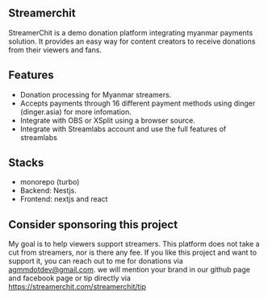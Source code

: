 ## Streamerchit
StreamerChit is a demo donation platform integrating myanmar payments solution. It provides an easy way for content creators to receive donations from their viewers and fans.

## Features

- Donation processing for Myanmar streamers.
- Accepts payments through 16 different payment methods using dinger (dinger.asia) for more infomation.
- Integrate with OBS or XSplit using a browser source.
- Integrate with Streamlabs account and use the full features of streamlabs
## Stacks
- monorepo (turbo)
- Backend: Nestjs.
- Frontend: nextjs and react

## Consider sponsoring this project

My goal is to help viewers support streamers. This platform does not take a cut from streamers, nor is there any fee. If you like this project and want to support it, you can reach out to me for donations via agmmdotdev@gmail.com. we will mention your brand in our github page and facebook page or tip directly via https://streamerchit.com/streamerchit/tip

